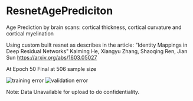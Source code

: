 # ResnetAgePrediciton
Age Prediction by brain scans: cortical thickness, cortical curvature and cortical myelination 

Using custom built resnet as describes in the article:
"Identity Mappings in Deep Residual Networks"
Kaiming He, Xiangyu Zhang, Shaoqing Ren, Jian Sun
https://arxiv.org/abs/1603.05027

At Epoch 50 Final 
at 506 sample size

![training error](https://user-images.githubusercontent.com/43177212/114280841-21711200-9a33-11eb-9599-d8fbbf0e443b.png)
![validation error](https://user-images.githubusercontent.com/43177212/114280844-22a23f00-9a33-11eb-9b61-a10022336b8e.png)

Note: Data Unavailable for upload to do confidentiality. 
